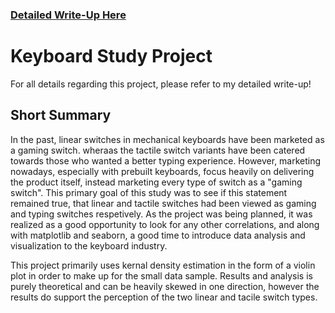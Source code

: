 ### [Detailed Write-Up Here](https://galakeys.com/2022/07/12/keyboard-data-analysis/)
# Keyboard Study Project
For all details regarding this project, please refer to my detailed write-up!

## Short Summary
In the past, linear switches in mechanical keyboards have been marketed as a gaming switch. wheraas the tactile switch variants have been catered towards those who wanted a better typing experience. However, marketing nowadays, especially with prebuilt keyboards, focus heavily on delivering the product itself, instead marketing every type of switch as a "gaming switch". This primary goal of this study was to see if this statement remained true, that linear and tactile switches had been viewed as gaming and typing switches respetively. As the project was being planned, it was realized as a good opportunity to look for any other correlations, and along with matplotlib and seaborn, a good time to introduce data analysis and visualization to the keyboard industry.

This project primarily uses kernal density estimation in the form of a violin plot in order to make up for the small data sample. Results and analysis is purely theoretical and can be heavily skewed in one direction, however the results do support the perception of the two linear and tacile switch types.

